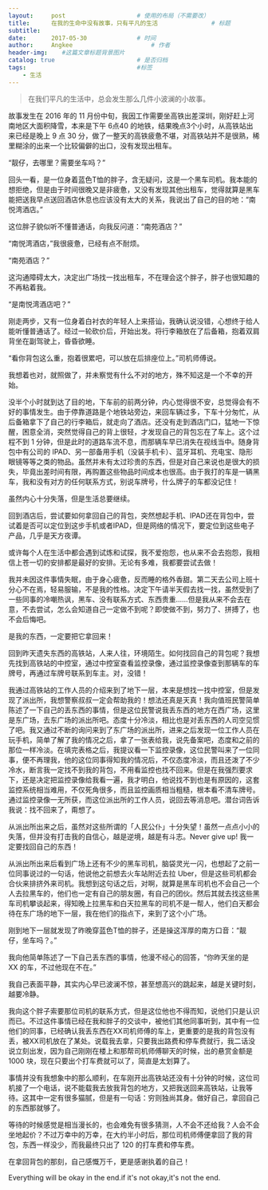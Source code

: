 ```yaml
---
layout:     post                    # 使用的布局（不需要改）
title:      在我的生命中没有故事，只有平凡的生活               # 标题 
subtitle:   
date:       2017-05-30              # 时间
author:     Angkee                      # 作者
header-img:    #这篇文章标题背景图片
catalog: true                       # 是否归档
tags:                               #标签
    - 生活
---
```


> 在我们平凡的生活中，总会发生那么几件小波澜的小故事。

故事发生在 2016 年的 11 月份中旬，我因工作需要坐高铁出差深圳，刚好赶上河南地区大面积降雪，本来是下午 6点40 的地铁，结果晚点3个小时，从高铁站出来已经是晚上 9 点 30 分，做了一整天的高铁疲惫不堪，对高铁站并不是很熟，稀里糊涂的出来一个比较偏僻的出口，没有发现出租车。

“靓仔，去哪里？需要坐车吗？”

回头一看，是一位身着蓝色T恤的胖子，含无疑问，这是一个黑车司机。我本能的想拒绝，但是由于时间很晚又是非疲惫，又没有发现其他出租车，觉得就算是黑车能把送我早点送回酒店休息也应该没有太大的关系，我说出了自己的目的地：“南悦湾酒店。”

这位胖子貌似听不懂普通话，向我反问道：“南苑酒店？”

“南悦湾酒店，”我很疲惫，已经有点不耐烦。

“南苑酒店？”

这沟通障碍太大，决定出广场找一找出租车，不在理会这个胖子，胖子也很知趣的不再粘着我。

“是南悦湾酒店吧？”

刚走两步，又有一位身着白衬衣的年轻人上来搭讪，我确认说没错，心想终于给人能听懂普通话了。经过一轮砍价后，开始出发。将行李箱放在了后备箱，抱着双肩背坐在副驾驶上，昏昏欲睡。

“看你背包这么重，抱着很累吧，可以放在后排座位上。”司机师傅说。

我想着也对，就照做了，并未察觉有什么不对的地方，殊不知这是一个不幸的开始。

没半个小时就到达了目的地，下车前的前两分钟，内心觉得很不安，总觉得会有不好的事情发生。由于停靠道路是个地铁站旁边，来回车辆过多，下车十分匆忙，从后备箱拿下了自己的行李箱后，就走向了酒店。还没有走到酒店门口，猛地一下惊醒，困意全消，突然觉得自己的背上很轻，才发现自己的背包忘在了车上。这个过程不到 1 分钟，但是此时的道路车流不息，而那辆车早已消失在视线当中。随身背包中有公司的 IPAD、另一部备用手机（没装手机卡）、蓝牙耳机、充电宝、隐形眼镜等等之类的物品。虽然并未有太过珍贵的东西，但是对自己来说也是很大的损失，毕竟出差时间有限，再购置这些物品时间成本也很高。由于我打的车是一辆黑车，我和没有对方的任何联系方式，别说车牌号，什么牌子的车都没记住！

虽然内心十分失落，但是生活总要继续。

回到酒店后，尝试要如何拿回自己的背包，突然想起手机、IPAD还在背包中，尝试着是否可以定位到这步手机或者IPAD，但是网络的情况下，要定位到这些电子产品，几乎是天方夜谭。

或许每个人在生活中都会遇到试炼和试探，我不爱抱怨，也从来不会去抱怨，我相信上苍一切的安排都是最好的安排。无论有多难，我都要尝试去做！

我并未因这件事情失眠，由于身心疲惫，反而睡的格外香甜。第二天去公司上班十分心不在焉，轻易服输，不是我的性格。决定下午请半天假去找一找，虽然受到了一些同事的冷嘲热讽，黑车、没有联系方式、东西贵重……但是我从来不会去在意，不去尝试，怎么会知道自己一定做不到呢？即使做不到，努力了、拼搏了，也不会后悔吧。

是我的东西，一定要把它拿回来！

回到昨天遗失东西的高铁站，人来人往，环境陌生。如何找回自己的背包呢？我想先找到高铁站的中控室，通过中控室查看监控录像，通过监控录像查到那辆车的车牌号，再通过车牌号联系到车主。对，没错！

我通过高铁站的工作人员的介绍来到了地下一层，本来是想找一找中控室，但是发现了派出所，我想警察叔叔一定会帮助我的！想法还真是天真！我向值班民警简单陈述了一下自己的丢东西的事情，但是这位民警说我丢东西的地方在西广场，这里是东广场，去东广场的派出所吧。态度十分冷淡，相比也是对丢东西的人司空见惯了吧。我又通过不断的询问来到了东广场的派出所，进来之后发现一位工作人员在玩手机，简单了解了我的情况之后，拿了一张表给我，说先备案吧，态度和之前的那位一样冷淡。在填完表格之后，我提议看一下监控录像，这位民警叫来了一位同事，便不再理我，他的这位同事得知我的情况后，不仅态度冷淡，而且还泼了不少冷水，断言我一定找不到我的背包，不用看监控也找不回来。但是在我强烈要求下，还是决定把监控录像给我看一遍，我才明白，他说找不到也是有原因的，这套监控系统相当难用，不仅死角很多，而且监控画质相当粗糙，根本看不清车牌号。通过监控录像一无所获，而这位派出所的工作人员，说回去等消息吧。潜台词告诉我说：找不回来了，甭想了。

从派出所出来之后，虽然对这些所谓的「人民公仆」十分失望！虽然一点点小小的失落，但并没有打击我的自信心，越是逆境，越是有斗志。Never give up! 我一定要找回自己的东西！

从派出所出来后看到广场上还有不少的黑车司机，脑袋灵光一闪，也想起了之前一位同事说过的一句话，他说他之前想去火车站附近去拉 Uber，但是这些司机都会合伙来排挤外来司机。我想到这句话之后，对啊，就算是黑车司机也不会自己一个人去拉黑车的，他们也一定有自己的朋友圈，有自己的团伙。然后其就去找这些黑车司机攀谈起来，得知晚上拉黑车和白天拉黑车的司机不是一帮人，他们白天都会待在东广场的地下一层，我在他们的指点下，来到了这个小广场。

刚到地下一层就发现了昨晚穿蓝色T恤的胖子，还是操这浑厚的南方口音：“靓仔，坐车吗？。”

我向他简单陈述了一下自己丢东西的事情，他漫不经心的回答，“你昨天坐的是 XX 的车，不过他现在不在。”

我自己表面平静，其实内心早已波澜不惊，甚至想高兴的跳起来，越是关键时刻，越要冷静。

我向这个胖子索要那位司机的联系方式，但是这位他也不得而知，说他们只是认识而已。不过这件事情已经在我和胖子的交谈中，被他们其他同事听到，其中有一位他们的同事，已经确认我丢东西在XX司机师傅的车上，更重要的是我的背包没有丢，被XX司机放在了某处。说载我去拿，只要我出路费和停车费就行，我二话没说立刻出发，因为自己刚刚在楼上和那帮司机师傅聊天的时候，出的悬赏金额是 1000 块，现在只要出个打车费就可以了，简直是太划算了。

事情并没有我想象中的那么顺利，在车刚开出高铁站还没有十分钟的时候，这位司机接了一个电话，说不能载我去放我背包的地方，又把我送回来高铁站，让我等待。这其中一定有很多猫腻，但是有一句话：穷则独尚其身。做好自己，拿回自己的东西那就够了。

等待的时候感觉是相当漫长的，也会难免有很多猜测，人不会不还给我？人会不会坐地起价？不过万幸中的万幸，在大约半小时后，那位司机师傅便拿回了我的背包，东西一样没少，而我最终只出了 120 的打车费和停车费。

在拿回背包的那刻，自己感慨万千，更是感谢执着的自己！

Everything will be okay in the end.if it's not okay,it's not the end.

